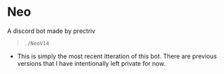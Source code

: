 # Neo
A discord bot made by prectriv

> `./NeoV14`
- This is simply the most recent itteration of this bot. There are previous versions that I have intentionally left private for now.